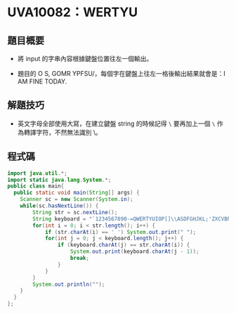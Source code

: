 # UVA10082：WERTYU

## 題目概要

- 將 input 的字串內容根據鍵盤位置往左一個輸出。

- 題目的 O S, GOMR YPFSU/，每個字在鍵盤上往左一格後輸出結果就會是：I AM FINE TODAY.

## 解題技巧

- 英文字母全部使用大寫，在建立鍵盤 string 的時候記得 `\` 要再加上一個 `\` 作為轉譯字符，不然無法識別 \。

## 程式碼

```java
import java.util.*;
import static java.lang.System.*;
public class main{
  public static void main(String[] args) {
    Scanner sc = new Scanner(System.in);
    while(sc.hasNextLine()) {
        String str = sc.nextLine();
        String keyboard = "`1234567890-=QWERTYUIOP[]\\ASDFGHJKL;'ZXCVBNM,./";
        for(int i = 0; i < str.length(); i++) {
            if (str.charAt(i) == ' ') System.out.print(" ");
            for(int j = 0; j < keyboard.length(); j++) {
                if (keyboard.charAt(j) == str.charAt(i)) {
                    System.out.print(keyboard.charAt(j - 1));
                    break;
                }
            }
        }
        System.out.println("");
    }
  }
};
```
